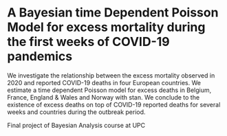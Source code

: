 # A Bayesian time Dependent Poisson Model for excess mortality during the first weeks of COVID-19 pandemics
We investigate the relationship between the excess mortality observed in 2020 and reported COVID-19 deaths in four European countries. We estimate a time dependent Poisson model for excess deaths in Belgium, France, England & Wales and Norway with stan. We conclude to the existence of excess deaths on top of COVID-19 reported deaths for several weeks and
countries during the outbreak period.

Final project of Bayesian Analysis course at UPC
